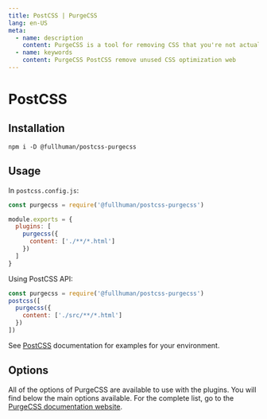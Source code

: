 ```yaml
---
title: PostCSS | PurgeCSS
lang: en-US
meta:
  - name: description
    content: PurgeCSS is a tool for removing CSS that you're not actually using in your project.
  - name: keywords
    content: PurgeCSS PostCSS remove unused CSS optimization web
---
```


# PostCSS

## Installation

```
npm i -D @fullhuman/postcss-purgecss
```

## Usage

In `postcss.config.js`:

```js
const purgecss = require('@fullhuman/postcss-purgecss')

module.exports = {
  plugins: [
    purgecss({
      content: ['./**/*.html']
    })
  ]
}
```

Using PostCSS API:

```js
const purgecss = require('@fullhuman/postcss-purgecss')
postcss([
  purgecss({
    content: ['./src/**/*.html']
  })
])
```

See [PostCSS](https://github.com/postcss/postcss) documentation for examples for your environment.

## Options

All of the options of PurgeCSS are available to use with the plugins.
You will find below the main options available. For the complete list, go to the [PurgeCSS documentation website](https://www.purgecss.com/configuration.html#options).
